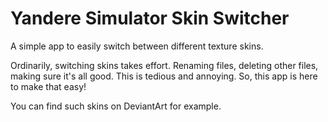 # Yandere Simulator Skin Switcher
A simple app to easily switch between different texture skins.

Ordinarily, switching skins takes effort. Renaming files, deleting other files, making sure it's all good. This is tedious and annoying. So, this app is here to make that easy!

You can find such skins on DeviantArt for example.
